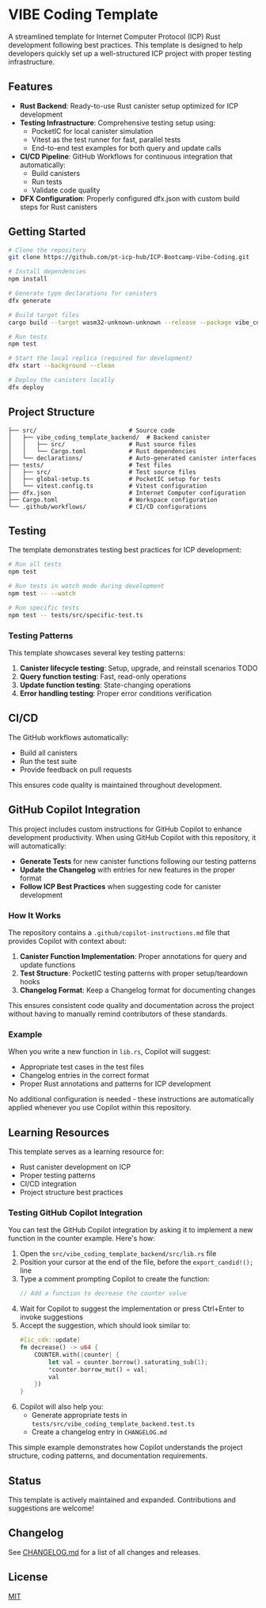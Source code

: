 # VIBE Coding Template

A streamlined template for Internet Computer Protocol (ICP) Rust development following best practices. This template is designed to help developers quickly set up a well-structured ICP project with proper testing infrastructure.

## Features

- **Rust Backend**: Ready-to-use Rust canister setup optimized for ICP development
- **Testing Infrastructure**: Comprehensive testing setup using:
  - PocketIC for local canister simulation
  - Vitest as the test runner for fast, parallel tests
  - End-to-end test examples for both query and update calls
- **CI/CD Pipeline**: GitHub Workflows for continuous integration that automatically:
  - Build canisters
  - Run tests
  - Validate code quality
- **DFX Configuration**: Properly configured dfx.json with custom build steps for Rust canisters

## Getting Started

```bash
# Clone the repository
git clone https://github.com/pt-icp-hub/ICP-Bootcamp-Vibe-Coding.git

# Install dependencies
npm install

# Generate type declarations for canisters
dfx generate

# Build target files
cargo build --target wasm32-unknown-unknown --release --package vibe_coding_template_backend

# Run tests
npm test

# Start the local replica (required for development)
dfx start --background --clean

# Deploy the canisters locally
dfx deploy
```

## Project Structure

```
├── src/                          # Source code
│   ├── vibe_coding_template_backend/  # Backend canister
│   │   ├── src/                  # Rust source files
│   │   └── Cargo.toml            # Rust dependencies
│   └── declarations/             # Auto-generated canister interfaces
├── tests/                        # Test files
│   ├── src/                      # Test source files
│   ├── global-setup.ts           # PocketIC setup for tests
│   └── vitest.config.ts          # Vitest configuration
├── dfx.json                      # Internet Computer configuration
├── Cargo.toml                    # Workspace configuration
└── .github/workflows/            # CI/CD configurations
```

## Testing

The template demonstrates testing best practices for ICP development:

```bash
# Run all tests
npm test

# Run tests in watch mode during development
npm test -- --watch

# Run specific tests
npm test -- tests/src/specific-test.ts
```

### Testing Patterns

This template showcases several key testing patterns:

1. **Canister lifecycle testing**: Setup, upgrade, and reinstall scenarios TODO
2. **Query function testing**: Fast, read-only operations
3. **Update function testing**: State-changing operations
4. **Error handling testing**: Proper error conditions verification

## CI/CD

The GitHub workflows automatically:

- Build all canisters
- Run the test suite
- Provide feedback on pull requests

This ensures code quality is maintained throughout development.

## GitHub Copilot Integration

This project includes custom instructions for GitHub Copilot to enhance development productivity. When using GitHub Copilot with this repository, it will automatically:

- **Generate Tests** for new canister functions following our testing patterns
- **Update the Changelog** with entries for new features in the proper format
- **Follow ICP Best Practices** when suggesting code for canister development

### How It Works

The repository contains a `.github/copilot-instructions.md` file that provides Copilot with context about:

1. **Canister Function Implementation**: Proper annotations for query and update functions
2. **Test Structure**: PocketIC testing patterns with proper setup/teardown hooks
3. **Changelog Format**: Keep a Changelog format for documenting changes

This ensures consistent code quality and documentation across the project without having to manually remind contributors of these standards.

### Example

When you write a new function in `lib.rs`, Copilot will suggest:

- Appropriate test cases in the test files
- Changelog entries in the correct format
- Proper Rust annotations and patterns for ICP development

No additional configuration is needed - these instructions are automatically applied whenever you use Copilot within this repository.

## Learning Resources

This template serves as a learning resource for:

- Rust canister development on ICP
- Proper testing patterns
- CI/CD integration
- Project structure best practices

### Testing GitHub Copilot Integration

You can test the GitHub Copilot integration by asking it to implement a new function in the counter example. Here's how:

1. Open the `src/vibe_coding_template_backend/src/lib.rs` file
2. Position your cursor at the end of the file, before the `export_candid!();` line
3. Type a comment prompting Copilot to create the function:
   ```rust
   // Add a function to decrease the counter value
   ```
4. Wait for Copilot to suggest the implementation or press Ctrl+Enter to invoke suggestions
5. Accept the suggestion, which should look similar to:
   ```rust
   #[ic_cdk::update]
   fn decrease() -> u64 {
       COUNTER.with(|counter| {
           let val = counter.borrow().saturating_sub(1);
           *counter.borrow_mut() = val;
           val
       })
   }
   ```
6. Copilot will also help you:
   - Generate appropriate tests in `tests/src/vibe_coding_template_backend.test.ts`
   - Create a changelog entry in `CHANGELOG.md`

This simple example demonstrates how Copilot understands the project structure, coding patterns, and documentation requirements.

## Status

This template is actively maintained and expanded. Contributions and suggestions are welcome!

## Changelog

See [CHANGELOG.md](CHANGELOG.md) for a list of all changes and releases.

## License

[MIT](LICENSE)
